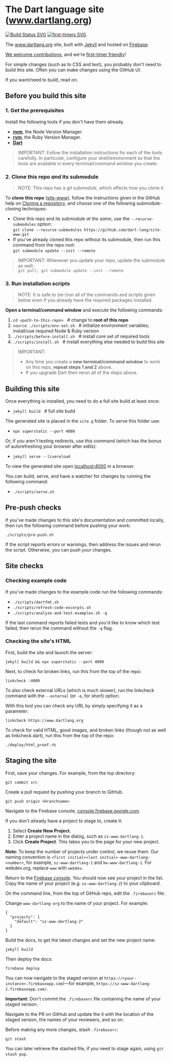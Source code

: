 # The Dart language site (www.dartlang.org)

[![Build Status SVG][]][Repo on Travis]
[![first-timers SVG][]][first-timers]

The www.dartlang.org site, built with [Jekyll][] and hosted on [Firebase][].

[We welcome contributions](CONTRIBUTING.md), and we're [first-timer friendly][first-timers]!

For simple changes (such as to CSS and text), you probably don't need to build this site.
Often you can make changes using the GitHub UI.

If you want/need to build, read on.

## Before you build this site

### 1. Get the prerequisites

Install the following tools if you don't have them already.

- **[nvm][]**, the Node Version Manager.
- **[rvm][]**, the Ruby Version Manager.
- **[Dart][]**

> IMPORTANT: Follow the installation instructions for each of the tools
carefully. In particular, configure your shell/environment so
that the tools are available in every terminal/command window you create.

### 2. Clone this repo _and_ its submodule

> NOTE: This repo has a git _submodule_, which affects how you clone it.

To **clone this repo** ([site-www][]), follow the instructions given in the
GitHub help on [Cloning a repository][], and _choose one_ of the following
submodule-cloning techniques:

- Clone this repo and its submodule _at the same_, use the
  `--recurse-submodules` option:<br>
  `git clone --recurse-submodules https://github.com/dart-lang/site-www.git`
- If you've already cloned this repo without its submodule, then run
  this command from the repo root:<br>
  `git submodule update --init --remote`

> IMPORTANT:
> Whenever you update your repo, update the submodule as well:<br>
> `git pull; git submodule update --init --remote`

### 3. Run installation scripts

> NOTE: It is safe to (re-)run all of the commands and scripts given below even
if you already have the required packages installed.

**Open a terminal/command window** and execute the following commands:

1. <code>cd <i>\<path-to-this-repo></i></code> &nbsp;&nbsp;# change to
   **root of this repo**
1. `source ./scripts/env-set.sh` &nbsp;&nbsp;#
   initialize environment variables; install/use required Node & Ruby version
1. `./scripts/before-install.sh` &nbsp;&nbsp;#
   install core set of required tools
1. `./scripts/install.sh` &nbsp;&nbsp;#
   install everything else needed to build this site

> IMPORTANT:
> - Any time you create a **new terminal/command window** to work on
>   this repo, **repeat steps 1 and 2** above.
> - If you upgrade Dart then rerun all of the steps above.

## Building this site

Once everything is installed, you need to do a full site build at least once:

- `jekyll build` &nbsp;&nbsp;# full site build

The generated site is placed in the `site.g` folder. To serve this folder use:

- `npx superstatic --port 4000`

Or, if you aren't testing redirects, use this command (which has the bonus of
autorefreshing your browser after edits):

- `jekyll serve --livereload`

To view the generated site open [localhost:4000](http://localhost:4000) in a browser.

You can build, serve, and have a watcher for changes by running the following command:

- `./scripts/serve.sh`

## Pre-push checks

If you've made changes to this site's documentation and committed locally, then
run the following command before pushing your work:

    ./scripts/pre-push.sh

If the script reports errors or warnings, then address the issues and rerun the
script. Otherwise, you can push your changes.

## Site checks

### Checking example code

If you've made changes to the example code run the following commands:

- `./scripts/dartfmt.sh`
- `./scripts/refresh-code-excerpts.sh`
- `./scripts/analyze-and-test-examples.sh -q`

If the last command reports failed tests and you'd like to know which
test failed, then rerun the command without the `-q` flag.

### Checking the site's HTML

First, build the site and launch the server:

```
jekyll build && npx superstatic --port 4000
```

Next, to check for broken links,
run this from the top of the repo:

```
linkcheck :4000
```

To also check external URLs (which is much slower), run the linkcheck command
with the `--external` (or `-e`, for short) option.

With this tool you can check any URL by simply specifying it as a parameter:

```
linkcheck https://www.dartlang.org
```

To check for valid HTML, good images, and broken links (though not as well
as linkcheck.dart), run this from the top of the repo:

```
./deploy/html_proof.rb
```

## Staging the site

First, save your changes.
For example, from the top directory:

```
git commit src
```

Create a pull request by pushing your branch to GitHub.

```
git push origin <branchname>
```

Navigate to the Firebase console,
[console.firebase.google.com](https://console.firebase.google.com/).

If you don't already have a project to stage to,
create it:

1. Select **Create New Project**.
1. Enter a project name in the dialog, such as
  `zz-www-dartlang-1`.
1. Click **Create Project**. This takes you to the
  page for your new project.

**Note:** To keep the number of projects under control,
we reuse them. Our naming convention is
`<first initial><last initial>-www-dartlang-<number>`, for example,
`sz-www-dartlang-1` and `kw-www-dartlang-1`. For webdev.org, replace `www`
with `webdev`.

Return to the [Firebase console](https://console.firebase.google.com/).
You should now see your project in the list.
Copy the name of your project (e.g. `sz-www-dartlang-2`) to your clipboard.

On the command line, from the top of GitHub repo, edit the
`.firebaserc` file.

Change `www-dartlang-org` to the name of your project. For example:

```
{
  "projects": {
    "default": "sz-www-dartlang-2"
  }
}
```

Build the docs, to get the latest changes
and set the new project name:

```
jekyll build
```

Then deploy the docs:

```
firebase deploy
```

You can now navigate to the staged version at
`https://<your-instance>.firebaseapp.com`/—for example,
`https://sz-www-dartlang-2.firebaseapp.com/`.

**Important:** Don't commit the `.firebaserc` file containing the name of your staged version.

Navigate to the PR on GitHub and update the it with the location of the staged version,
the names of your reviewers, and so on.

Before making any more changes, stash `.firebaserc`:

`git stash`

You can later retrieve the stashed file, if you need to stage again,
using `git stash pop`.


[Build Status SVG]: https://travis-ci.org/dart-lang/site-www.svg?branch=master
[Cloning a repository]: https://help.github.com/articles/cloning-a-repository
[Dart]: https://www.dartlang.org/install
[Dart install]: https://www.dartlang.org/install
[Firebase]: https://firebase.google.com/
[first-timers SVG]: https://img.shields.io/badge/first--timers--only-friendly-blue.svg?style=flat-square
[first-timers]: https://www.firsttimersonly.com/
[Jekyll]: https://jekyllrb.com/
[nvm]: https://github.com/creationix/nvm#installation
[Repo on Travis]: https://travis-ci.org/dart-lang/site-www
[rvm]: https://rvm.io/rvm/install#installation
[site-www]: https://github.com/dart-lang/site-www
